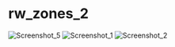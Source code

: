 # rw_zones_2

![Screenshot_5](https://user-images.githubusercontent.com/61204500/205486684-756c9778-e24e-459a-a6ea-8885039c219f.png)
![Screenshot_1](https://user-images.githubusercontent.com/61204500/205486689-28dce68f-df3c-4a63-bfb1-fe98a311abc5.png)
![Screenshot_2](https://user-images.githubusercontent.com/61204500/205486690-7d763400-4b9e-42ce-bb12-cf3d5a16eacd.png)
